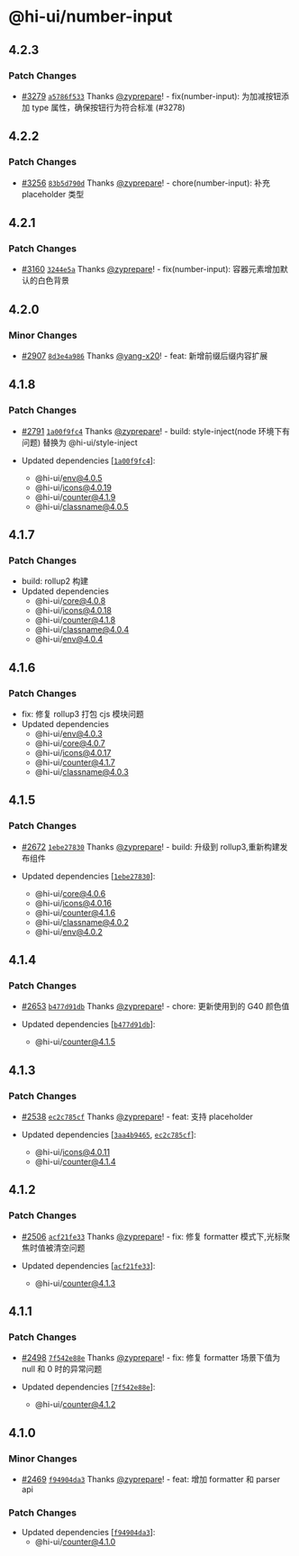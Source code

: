 # @hi-ui/number-input

## 4.2.3

### Patch Changes

- [#3279](https://github.com/XiaoMi/hiui/pull/3279) [`a5786f533`](https://github.com/XiaoMi/hiui/commit/a5786f53314d1bd953d0af84eee6a7222a305b9e) Thanks [@zyprepare](https://github.com/zyprepare)! - fix(number-input): 为加减按钮添加 type 属性，确保按钮行为符合标准 (#3278)

## 4.2.2

### Patch Changes

- [#3256](https://github.com/XiaoMi/hiui/pull/3256) [`83b5d790d`](https://github.com/XiaoMi/hiui/commit/83b5d790d5d3340cbd8cbfd507e6d3a60a08b05a) Thanks [@zyprepare](https://github.com/zyprepare)! - chore(number-input): 补充 placeholder 类型

## 4.2.1

### Patch Changes

- [#3160](https://github.com/XiaoMi/hiui/pull/3160) [`3244e5a`](https://github.com/XiaoMi/hiui/commit/3244e5a94d1cfa3d85a65bc8804a21b8b60b80a4) Thanks [@zyprepare](https://github.com/zyprepare)! - fix(number-input): 容器元素增加默认的白色背景

## 4.2.0

### Minor Changes

- [#2907](https://github.com/XiaoMi/hiui/pull/2907) [`8d3e4a986`](https://github.com/XiaoMi/hiui/commit/8d3e4a986c6527f14410ff45d710fe6e89f51023) Thanks [@yang-x20](https://github.com/yang-x20)! - feat: 新增前缀后缀内容扩展

## 4.1.8

### Patch Changes

- [#2791](https://github.com/XiaoMi/hiui/pull/2791) [`1a00f9fc4`](https://github.com/XiaoMi/hiui/commit/1a00f9fc4a44619059d7852e846b54fedbd56715) Thanks [@zyprepare](https://github.com/zyprepare)! - build: style-inject(node 环境下有问题) 替换为 @hi-ui/style-inject

- Updated dependencies [[`1a00f9fc4`](https://github.com/XiaoMi/hiui/commit/1a00f9fc4a44619059d7852e846b54fedbd56715)]:
  - @hi-ui/env@4.0.5
  - @hi-ui/icons@4.0.19
  - @hi-ui/counter@4.1.9
  - @hi-ui/classname@4.0.5

## 4.1.7

### Patch Changes

- build: rollup2 构建
- Updated dependencies
  - @hi-ui/core@4.0.8
  - @hi-ui/icons@4.0.18
  - @hi-ui/counter@4.1.8
  - @hi-ui/classname@4.0.4
  - @hi-ui/env@4.0.4

## 4.1.6

### Patch Changes

- fix: 修复 rollup3 打包 cjs 模块问题
- Updated dependencies
  - @hi-ui/env@4.0.3
  - @hi-ui/core@4.0.7
  - @hi-ui/icons@4.0.17
  - @hi-ui/counter@4.1.7
  - @hi-ui/classname@4.0.3

## 4.1.5

### Patch Changes

- [#2672](https://github.com/XiaoMi/hiui/pull/2672) [`1ebe27830`](https://github.com/XiaoMi/hiui/commit/1ebe2783098b3a8cd980bd10076d67635463800e) Thanks [@zyprepare](https://github.com/zyprepare)! - build: 升级到 rollup3,重新构建发布组件

- Updated dependencies [[`1ebe27830`](https://github.com/XiaoMi/hiui/commit/1ebe2783098b3a8cd980bd10076d67635463800e)]:
  - @hi-ui/core@4.0.6
  - @hi-ui/icons@4.0.16
  - @hi-ui/counter@4.1.6
  - @hi-ui/classname@4.0.2
  - @hi-ui/env@4.0.2

## 4.1.4

### Patch Changes

- [#2653](https://github.com/XiaoMi/hiui/pull/2653) [`b477d91db`](https://github.com/XiaoMi/hiui/commit/b477d91db15bbc92c8712a9a771af5b332779315) Thanks [@zyprepare](https://github.com/zyprepare)! - chore: 更新使用到的 G40 颜色值

- Updated dependencies [[`b477d91db`](https://github.com/XiaoMi/hiui/commit/b477d91db15bbc92c8712a9a771af5b332779315)]:
  - @hi-ui/counter@4.1.5

## 4.1.3

### Patch Changes

- [#2538](https://github.com/XiaoMi/hiui/pull/2538) [`ec2c785cf`](https://github.com/XiaoMi/hiui/commit/ec2c785cf4cc3b87b901f1ea0a436c0e3b035a52) Thanks [@zyprepare](https://github.com/zyprepare)! - feat: 支持 placeholder

- Updated dependencies [[`3aa4b9465`](https://github.com/XiaoMi/hiui/commit/3aa4b9465bf1d9e1710a427b8c5dbfec2e8af281), [`ec2c785cf`](https://github.com/XiaoMi/hiui/commit/ec2c785cf4cc3b87b901f1ea0a436c0e3b035a52)]:
  - @hi-ui/icons@4.0.11
  - @hi-ui/counter@4.1.4

## 4.1.2

### Patch Changes

- [#2506](https://github.com/XiaoMi/hiui/pull/2506) [`acf21fe33`](https://github.com/XiaoMi/hiui/commit/acf21fe33446840efd729f344727870cf895663f) Thanks [@zyprepare](https://github.com/zyprepare)! - fix: 修复 formatter 模式下,光标聚焦时值被清空问题

- Updated dependencies [[`acf21fe33`](https://github.com/XiaoMi/hiui/commit/acf21fe33446840efd729f344727870cf895663f)]:
  - @hi-ui/counter@4.1.3

## 4.1.1

### Patch Changes

- [#2498](https://github.com/XiaoMi/hiui/pull/2498) [`7f542e88e`](https://github.com/XiaoMi/hiui/commit/7f542e88ef0f519093d3c356359404c1c557774d) Thanks [@zyprepare](https://github.com/zyprepare)! - fix: 修复 formatter 场景下值为 null 和 0 时的异常问题

- Updated dependencies [[`7f542e88e`](https://github.com/XiaoMi/hiui/commit/7f542e88ef0f519093d3c356359404c1c557774d)]:
  - @hi-ui/counter@4.1.2

## 4.1.0

### Minor Changes

- [#2469](https://github.com/XiaoMi/hiui/pull/2469) [`f94904da3`](https://github.com/XiaoMi/hiui/commit/f94904da38243a2ac00cb4b25e3128708770d5ab) Thanks [@zyprepare](https://github.com/zyprepare)! - feat: 增加 formatter 和 parser api

### Patch Changes

- Updated dependencies [[`f94904da3`](https://github.com/XiaoMi/hiui/commit/f94904da38243a2ac00cb4b25e3128708770d5ab)]:
  - @hi-ui/counter@4.1.0
